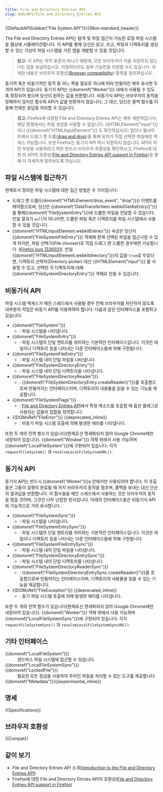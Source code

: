 ```yaml
---
title: File and Directory Entries API
slug: Web/API/File_and_Directory_Entries_API
---
```


{{DefaultAPISidebar("File System API")}}{{Non-standard_header}}

The File and Directory Entries API는 탐색 및 파일 접근이 가능한 로컬 파일 시스템을 웹상에 시뮬레이션합니다. 이 API를 통해 당신은 읽고, 쓰고, 파일과 디렉토리를 생성할 수 있는 가상의 파일 시스템을 가진 앱을 개발할 수 있을 것입니다.

> **참고:** 이 API는 아직 표준이 아니기 때문에, 모든 브라우저가 이를 지원하지 않는 다는 점을 유념하십시오. 지원하더라도 일부 기능만을 지원할 수도 있습니다. 자세한 내용은 브라우저 호환성([Browser compatibility](#browser_compatibility)) 항목을 참조하십시오.

동기적 혹은 비동기적인 동작 중 어느 쪽을 필요로 하냐에 따라 만들어진 매우 유사한 두 개의 API가 있습니다. 동기식 API는 {{domxref("Worker")}} 내에서 사용될 수 있도록 확장되어 왔으며 당신이 원하는 값을 반환합니다. 비동기식 API는 브라우저의 동작을 방해하지 않지만 함수와 API가 값을 반환하지 않습니다; 그 대신, 당신은 콜백 함수를 이용해 언제든 응답을 처리할 수 있습니다.

> **경고:** Firefox에 내장된 File and Directory Entries API는 매우 제한적입니다; 해당 환경에서는 파일 생성을 사용할 수 없습니다. {{HTMLElement("input")}}이나 ({{domxref("HTMLInputElement")}} 도 확인하십시오) 앱이나 웹사이트에서 드래그 앤 드롭([drag and drop](/ko/docs/Web/API/HTML_Drag_and_Drop_API))을 통해 유저가 직접 선택한 파일에만 액세스 가능합니다. 또한 Firefox는 동기식 API 역시 지원하지 않습니다. API의 어떤 부분을 사용하려고 하든 반드시 브라우저 호환성을 확인하시고, Firefox에 대한 이 API의 호환성([File and Directory Entries API support in Firefox](/ko/docs/Web/API/File_and_Directory_Entries_API/Firefox_support))을 통해 더 자세하게 알아보도록 하십시오.

## 파일 시스템에 접근하기

현재로서 정의된 파일 시스템에 대한 접근 방법은 두 가지입니다:

- 드래그 앤 드롭({{domxref("HTMLElement/drop_event", "drop")}}) 이벤트를 제어함으로써, 당신은 {{domxref("DataTransferItem.webkitGetAsEntry()")}} 를 통해{{domxref("FileSystemEntry")}}에 드롭한 파일을 전달할 수 있습니다. 만일 결과가 `null`이 아니라면, 드롭한 파일 혹은 디렉토리를 파일 시스템에서 사용할 수 있을 것입니다.
- {{domxref("HTMLInputElement.webkitEntries")}} 속성은 당신이 {{domxref("FileSystemFileEntry")}} 객체에 현재 선택된 파일을 접근시킬 수 있게 하지만, 파일 선택기(File chooser)로 직접 드래그 앤 드롭한 경우에만 가능합니다. ([Firefox bug 1326031](https://bugzil.la/1326031)). 만일 {{domxref("HTMLInputElement.webkitdirectory")}}의 값을 `true`로 두었다면, 디렉토리 선택자(Directory picker) 대신 {{HTMLElement("input")}} 를 사용할 수 있고, 선택된 각 디렉토리에 대해 {{domxref("FileSystemDirectoryEntry")}} 객체로 만들 수 있습니다.

## 비동기식 API

파일 시스템 액세스가 메인 스레드에서 사용될 경우 전체 브라우저를 차단하지 않도록 대부분의 작업은 비동기 API를 이용하여야 합니다. 다음과 같은 인터페이스를 포함하고 있습니다:

- {{domxref("FileSystem")}}
  - : 파일 시스템을 나타냅니다.
- {{domxref("FileSystemEntry")}}
  - : 파일 시스템의 단일 엔트리를 의미하는 기본적인 인터페이스입니다. 이것은 파일이나 디렉토리 등을 나타내는 다른 인터페이스들에 의해 구현됩니다.
- {{domxref("FileSystemFileEntry")}}
  - : 파일 시스템 내의 단일 파일을 나타냅니다.
- {{domxref("FileSystemDirectoryEntry")}}
  - : 파일 시스템 내의 단일 디렉토리를 나타냅니다.
- {{domxref("FileSystemDirectoryReader")}}
  - : {{domxref("FileSystemDirectoryEntry.createReader()")}}를 호출함으로써 만들어지는 인터페이스이며, 디렉토리의 내용물을 읽을 수 있는 기능을 제공합니다.
- {{domxref("FileSystemFlags")}}
  - : [File and Directory Entries API](/ko/docs/Web/API/File_and_Directory_Entries_API)에서 특정 메소드를 호출할 때 옵션 플래그로 사용되는 값들의 집합을 정의합니다.
- {{DOMxRef("FileError")}} {{deprecated_inline}}
  - : 비동기 파일 시스템 호출에 의해 발생한 에러를 나타냅니다.

또한 두 개의 전역 함수가 있습니다(현재로선 명세화되지 않아 Google Chrome에만 내장되어 있습니다). {{domxref("Window")}} 객체 위에서 사용 가능하며 {{domxref("LocalFileSystem")}}에 구현되어 있습니다: 각각 `requestFileSystem()` 과 `resolveLocalFileSystemURL()`.

## 동기식 API

동기식 API는 반드시 {{domxref("Worker")}}s 안에서만 사용되어야 합니다; 이 호출들은 그들이 실행이 완료될 때 까지 브라우저의 동작을 멈추며, 콜백을 보내는 대신 단순히 결과값을 반환합니다. 이 함수들을 메인 스레드에서 사용하는 것은 브라우저의 동작을 멈출 것이며, 그것은 너무 난잡한 방식입니다. 아래의 인터페이스들은 비동기식 API와 기능적으로 거의 유사합니다.

- {{domxref("FileSystemSync")}}
  - : 파일 시스템을 나타냅니다.
- {{domxref("FileSystemEntrySync")}}
  - : 파일 시스템의 단일 엔트리를 의미하는 기본적인 인터페이스입니다. 이것은 파일이나 디렉토리 등을 나타내는 다른 인터페이스들에 의해 구현됩니다.
- {{domxref("FileSystemFileEntrySync")}}
  - : 파일 시스템 내의 단일 파일을 나타냅니다.
- {{domxref("FileSystemDirectoryEntrySync")}}
  - : 파일 시스템 내의 단일 디렉토리를 나타냅니다.
- {{domxref("FileSystemDirectoryReaderSync")}}
  - : {{domxref("FileSystemDirectoryEntrySync.createReader()")}}를 호출함으로써 만들어지는 인터페이스이며, 디렉토리의 내용물을 읽을 수 있는 기능을 제공합니다.
- {{DOMxRef("FileException")}} {{deprecated_inline}}
  - : 동기 파일 시스템 호출에 의해 발생한 에러를 나타냅니다.

또한 두 개의 전역 함수가 있습니다(현재로선 명세화되지 않아 Google Chrome에만 내장되어 있습니다). {{domxref("Worker")}} 객체 위에서 사용 가능하며 {{domxref("LocalFileSystemSync")}}에 구현되어 있습니다: 각각 `requestFileSystemSync()` 과 `resolveLocalFileSystemSyncURL()`.

## 기타 인터페이스

<dl><dt>{{domxref("LocalFileSystem")}}</dt><dd>샌드박스 파일 시스템에 접근할 수 있습니다.</dd><dt>{{domxref("LocalFileSystemSync")}}</dt><dt></dt><dt>{{domxref("LockedFile")}}</dt><dd>필요한 모든 잠금을 사용하여 주어진 파일을 처리할 수 있는 도구를 제공합니다.</dd><dt>{{domxref("Metadata")}}{{experimental_inline}}</dt></dl>

## 명세

{{Specifications}}

## 브라우저 호환성

{{Compat}}

## 같이 보기

- File and Directory Entries API 소개([Introduction to the File and Directory Entries API](/ko/docs/Web/API/File_and_Directory_Entries_API/Introduction))
- Firefox에 대한 File and Directory Etnries API의 호환성([File and Directory Entries API support in Firefox](/ko/docs/Web/API/File_and_Directory_Entries_API/Firefox_support))
